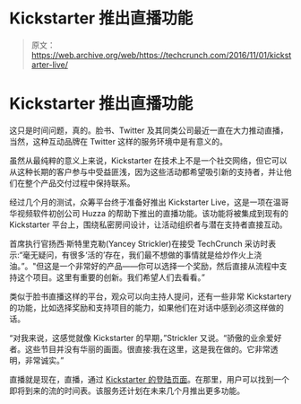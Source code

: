 # Kickstarter 推出直播功能 

> 原文：<https://web.archive.org/web/https://techcrunch.com/2016/11/01/kickstarter-live/>

# Kickstarter 推出直播功能

这只是时间问题，真的。脸书、Twitter 及其同类公司最近一直在大力推动直播，当然，这种互动品牌在 Twitter 这样的服务环境中是有意义的。

虽然从最纯粹的意义上来说，Kickstarter 在技术上不是一个社交网络，但它可以从这种长期的客户参与中受益匪浅，因为这些活动都希望吸引新的支持者，并让他们在整个产品交付过程中保持联系。

经过几个月的测试，众筹平台终于准备好推出 Kickstarter Live，这是一项在温哥华视频软件初创公司 Huzza 的帮助下推出的直播功能。该功能将被集成到现有的 Kickstarter 平台上，围绕私密房间设计，让活动组织者与潜在支持者直接互动。

首席执行官扬西·斯特里克勒(Yancey Strickler)在接受 TechCrunch 采访时表示:“毫无疑问，有很多‘活的’存在，我们最不想做的事情就是给炒作火上浇油。”。"但这是一个非常好的产品——你可以选择一个奖励，然后直接从流程中支持这个项目。这里有重要的创新。我们希望人们去看看。”

类似于脸书直播这样的平台，观众可以向主持人提问，还有一些非常 Kickstartery 的功能，比如选择奖励和支持项目的能力，如果他们在对话中感到必须这样做的话。

“对我来说，这感觉就像 Kickstarter 的早期，”Strickler 又说。“骄傲的业余爱好者。这些节目并没有华丽的画面。很直接:我在这里，这是我在做的。它非常透明，非常诚实。”

直播就是现在，直播，通过 [Kickstarter 的登陆页面](https://web.archive.org/web/20230129103629/http://live.kickstarter.com/)。在那里，用户可以找到一个即将到来的流的时间表。该服务还计划在未来几个月推出更多功能。